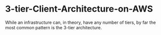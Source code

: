 # 3-tier-Client-Architecture-on-AWS
While an infrastructure can, in theory, have any number of tiers, by far the most common pattern is the 3-tier architecture. 

